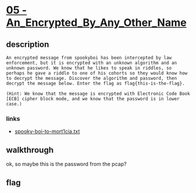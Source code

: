 # [05 - An_Encrypted_By_Any_Other_Name](https://deadface.ctfd.io/challenges#A(n)%20[ENCRYPTED]%20by%20Any%20Other%20Name-2)

## description
```
An encrypted message from spookyboi has been intercepted by law enforcement, but it is encrypted with an unknown algorithm and an unknown password. We know that he likes to speak in riddles, so perhaps he gave a riddle to one of his cohorts so they would know how to decrypt the message. Discover the algorithm and password, then decrypt the message below. Enter the flag as flag{this-is-the-flag}.

(Hint: We know that the message is encrypted with Electronic Code Book [ECB] cipher block mode, and we know that the password is in lower case.)
```

### links

  * [spooky-boi-to-mort1cia.txt](spooky-boi-to-mort1cia.txt)

## walkthrough

ok, so maybe this is the password from the pcap?


## flag
```
```
